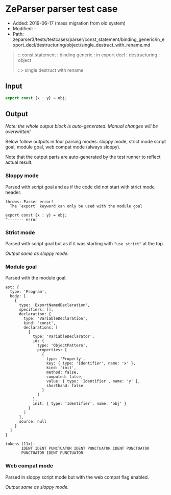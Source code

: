 # ZeParser parser test case

- Added: 2019-06-17 (mass migration from old system)
- Modified: -
- Path: zeparser3/tests/testcases/parser/const_statement/binding_generic/in_export_decl/destructuring/object/single_destruct_with_rename.md

> :: const statement : binding generic : in export decl : destructuring : object
>
> ::> single destruct with rename

## Input

`````js
export const {x : y} = obj;
`````

## Output

_Note: the whole output block is auto-generated. Manual changes will be overwritten!_

Below follow outputs in four parsing modes: sloppy mode, strict mode script goal, module goal, web compat mode (always sloppy).

Note that the output parts are auto-generated by the test runner to reflect actual result.

### Sloppy mode

Parsed with script goal and as if the code did not start with strict mode header.

`````
throws: Parser error!
  The `export` keyword can only be used with the module goal

export const {x : y} = obj;
^------- error
`````

### Strict mode

Parsed with script goal but as if it was starting with `"use strict"` at the top.

_Output same as sloppy mode._

### Module goal

Parsed with the module goal.

`````
ast: {
  type: 'Program',
  body: [
    {
      type: 'ExportNamedDeclaration',
      specifiers: [],
      declaration: {
        type: 'VariableDeclaration',
        kind: 'const',
        declarations: [
          {
            type: 'VariableDeclarator',
            id: {
              type: 'ObjectPattern',
              properties: [
                {
                  type: 'Property',
                  key: { type: 'Identifier', name: 'x' },
                  kind: 'init',
                  method: false,
                  computed: false,
                  value: { type: 'Identifier', name: 'y' },
                  shorthand: false
                }
              ]
            },
            init: { type: 'Identifier', name: 'obj' }
          }
        ]
      },
      source: null
    }
  ]
}

tokens (11x):
       IDENT IDENT PUNCTUATOR IDENT PUNCTUATOR IDENT PUNCTUATOR
       PUNCTUATOR IDENT PUNCTUATOR
`````


### Web compat mode

Parsed in sloppy script mode but with the web compat flag enabled.

_Output same as sloppy mode._
